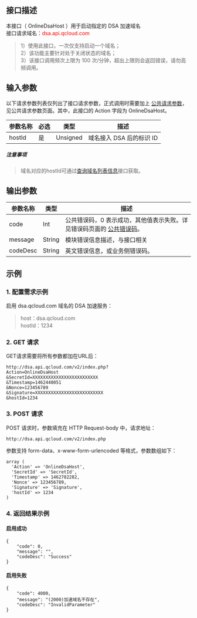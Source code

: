 ## 接口描述 
本接口（ OnlineDsaHost ）用于启动指定的 DSA 加速域名  
接口请求域名：<font style="color:red">dsa.api.qcloud.com</font>
>1）使用此接口，一次仅支持启动一个域名；  
>2）该功能主要针对处于关闭状态的域名；  
>3）该接口调用频次上限为 100 次/分钟，超出上限则会返回错误，请勿高频调用。
  
## 输入参数 
以下请求参数列表仅列出了接口请求参数，正式调用时需要加上 [公共请求参数](http://tcecqpoc.fsphere.cn/document/product/570/13932 "点击查看公共请求参数")，见公共请求参数页面。其中，此接口的 Action 字段为 OnlineDsaHost。

|参数名称|必选|类型|描述|
| ---- | ----| ---- | ------------------ |
|hostId|是|Unsigned|域名接入 DSA 后的标识 ID|

##### 注意事项
> 域名对应的hostId可通过[查询域名列表信息](http://tcecqpoc.fsphere.cn/document/product/570/13940)接口获取。 

## 输出参数 
|参数名称|类型|描述|
|---- | ----| ---- |
|code|Int|公共错误码，0 表示成功，其他值表示失败。详见错误码页面的 [公共错误码](http://tcecqpoc.fsphere.cn/document/product/570/13937 "点击查看公共错误码")。|
|message|String|模块错误信息描述，与接口相关|
|codeDesc|String|英文错误信息，或业务侧错误码。|

## 示例
### 1. 配置需求示例 
启用 dsa.qcloud.com 域名的 DSA 加速服务：
> host：dsa.qcloud.com  
> hostId：1234

### 2. GET 请求
GET请求需要将所有参数都加在URL后：  
```	
http://dsa.api.qcloud.com/v2/index.php?
Action=OnlineDsaHost   
&SecretId=XXXXXXXXXXXXXXXXXXXXXXXXX   
&Timestamp=1462440051   
&Nonce=123456789   
&Signature=XXXXXXXXXXXXXXXXXXXXXXXXXX  
&hostId=1234
```
### 3. POST 请求
POST 请求时，参数填充在 HTTP Request-body 中，请求地址：
```
http://dsa.api.qcloud.com/v2/index.php  
```
参数支持 form-data、x-www-form-urlencoded 等格式，参数数组如下：  
```
array (
  'Action' => 'OnlineDsaHost',
  'SecretId' => 'SecretId',
  'Timestamp' => 1462782282,
  'Nonce' => 123456789,
  'Signature' => 'Signature',
  'hostId' => 1234
)
```
### 4. 返回结果示例
#### 启用成功
```	
{
    "code": 0,
    "message": "",
    "codeDesc": "Success"
}
```
#### 启用失败
```
{
    "code": 4000,
    "message": "(2000)加速域名不存在",
    "codeDesc": "InvalidParameter"
}
```
